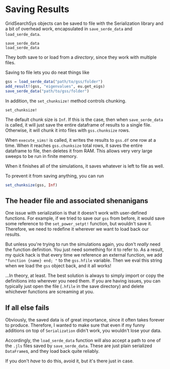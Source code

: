 # Saving Results
GridSearchSys objects can be saved to file with the Serialization library and a bit of overhead work, encapsulated in `save_serde_data` and `load_serde_data`.
```@docs
save_serde_data
load_serde_data
```
They both save to or load from a *directory*, since they work with multiple files.

Saving to file lets you do neat things like

```julia
gss = load_serde_data("path/to/gss/folder")
add_result!(gss, "eigenvalues", eu.get_eigs)
save_serde_data("path/to/gss/folder")
```

In addition, the `set_chunksize!` method controls chunking.

```@docs
set_chunksize!
```

The default chunk size is `Inf`. If this is the case, then when `save_serde_data` is called, it will just save the entire dataframe of results to a single file. Otherwise, it will chunk it into files with `gss.chunksize` rows.


When `execute_sims!` is called, it writes the results to `gss.df` one row at a time. When it reaches `gss.chunksize` total rows, it saves the entire dataframe to file, then deletes it from RAM. This allows very very large sweeps to be run in finite memory.

When it finishes all of the simulations, it saves whatever is left to file as well.

To prevent it from saving anything, you can run

```julia
set_chunksize(gss, Inf)
```

## The header file and associated shenanigans
One issue with serialization is that it doesn't work with user-defined functions. For example, if we tried to save our `gss` from before, it would save some reference to the `set_power_setpt!` function, but wouldn't save it. Therefore, we need to redefine it wherever we want to load back our results. 

But unless you're trying to run the simulations again, you don't *really* need the function definition. You just need something for it to refer to. As a result, my quick hack is that every time we reference an external function, we add `"function {name} end; "` to the `gss.hfile` variable. Then we eval this string when we load the `gss` object back, and it all works!

...In theory, at least. The best solution is always to simply import or copy the definitions into wherever you need them. If you are having issues, you can typically just open the file (`.hfile` in the save directory) and delete whichever functions are screaming at you.

## If all else fails
Obviously, the saved data is of great importance, since it often takes forever to produce. Therefore, I wanted to make sure that even if my funny additions on top of `Serialization` didn't work, you wouldn't lose your data.

Accordingly, the `load_serde_data` function will also accept a path to one of the `.jls` files saved by `save_serde_data`. These are just plain serialized `DataFrame`s, and they load back quite reliably. 

If you don't *have* to do this, avoid it, but it's there just in case.